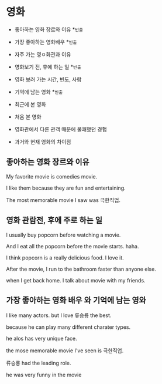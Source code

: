 # 영화

- 좋아하는 영화 장르와 이유 \*`빈출`

- 가장 좋아하는 영화배우 \*`빈출`

- 자주 가는 영ㅇ화관과 이유

- 영화보기 전, 후에 하는 일 \*`빈출`
- 영화 보러 가는 시간, 빈도, 사람

- 기억에 남는 영화 \*`빈출`
- 최근에 본 영화
- 처음 본 영화
- 영화관에서 다른 관객 때문에 불쾌했던 경험

- 과거와 현재 영화의 차이점

## 좋아하는 영화 장르와 이유

My favorite movie is comedies movie.

I like them because they are fun and entertaining.

The most memorable movie I saw was 극한직업.

## 영화 관람전, 후에 주로 하는 일

I usually buy popcorn before watching a movie.

And I eat all the popcorn before the movie starts. haha.

I think popcorn is a really delicious food. I love it.

After the movie, I run to the bathroom faster than anyone else.

when I get back home. I talk about movie with my friends.

## 가장 좋아하는 영화 배우 와 기억에 남는 영와

I like many actors. but I love 류승룡 the best.

because he can play many different charater types.

he alos has very unique face.

the mose memorable movie I've seen is 극한직업.

류승룡 had the leading role.

he was very funny in the movie

##

